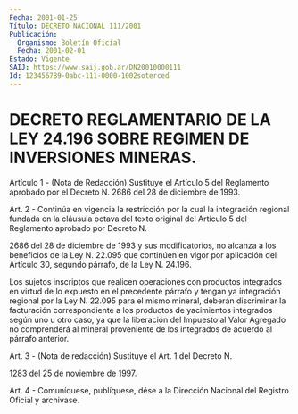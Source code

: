 ```yaml
---
Fecha: 2001-01-25
Título: DECRETO NACIONAL 111/2001
Publicación:
  Organismo: Boletín Oficial
  Fecha: 2001-02-01
Estado: Vigente
SAIJ: https://www.saij.gob.ar/DN20010000111
Id: 123456789-0abc-111-0000-1002soterced
---
```

# DECRETO REGLAMENTARIO DE LA LEY 24.196 SOBRE REGIMEN DE INVERSIONES MINERAS.

<a id="1"></a>
Artículo 1 - (Nota de Redacción) Sustituye el Artículo 5 del Reglamento  aprobado por el Decreto N. 2686 del 28 de diciembre de 1993.

<a id="2"></a>
Art. 2 - Continúa  en  vigencia  la  restricción  por  la  cual la integración  regional  fundada  en  la  cláusula  octava  del texto original  del  Artículo  5 del Reglamento aprobado por Decreto  N.

2686 del 28 de diciembre de 1993 y sus modificatorios, no alcanza a los beneficios de la Ley N.  22.095  que  continúen en  vigor  por aplicación  del  Artículo  30, segundo párrafo, de la Ley N. 24.196.

Los  sujetos  inscriptos  que realicen  operaciones  con  productos integrados en virtud de lo  expuesto  en  el  precedente  párrafo y tengan  ya integración regional por la Ley N. 22.095 para el  mismo mineral,  deberán  discriminar la facturación correspondiente a los productos de yacimientos  integrados  según uno u otro caso, ya que la  liberación  del Impuesto al Valor Agregado  no  comprenderá  al mineral  proveniente  de  los  integrados  de  acuerdo  al  párrafo anterior.

<a id="3"></a>
Art. 3 - (Nota de redacción) Sustituye el Art. 1 del Decreto N.

1283 del 25 de noviembre de 1997.

<a id="4"></a>
Art. 4 - Comuníquese, publíquese, dése a la Dirección Nacional del Registro Oficial y archivase.